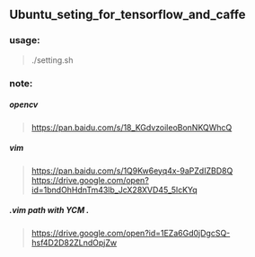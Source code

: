 ## Ubuntu_seting_for_tensorflow_and_caffe

### usage:
> ./setting.sh 

### note:
##### opencv  
> https://pan.baidu.com/s/18_KGdvzoileoBonNKQWhcQ
##### vim     
> https://pan.baidu.com/s/1Q9Kw6eyq4x-9aPZdIZBD8Q
> https://drive.google.com/open?id=1bndOhHdnTm43lb_JcX28XVD45_5lcKYq
##### .vim path with YCM .    
> https://drive.google.com/open?id=1EZa6Gd0jDgcSQ-hsf4D2D82ZLndOpjZw
